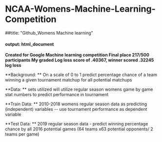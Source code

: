 # NCAA-Womens-Machine-Learning-Competition
##title: "Github_Womens Machine learning"
#### output: html_document


 **Created for Google Machine learning competition
 Final place 217/500 participants
 My graded Log loss score of .40367, winner scored .32245 log loss**


**Background: ** On a scale of 0 to 1 predict percentage chance of a team winning a given tournament matchup for all potential matchups

**Data: ** sets utilized will utilize regular season womens game by game stat numbers to predict performance in tournament

**Train Data: ** 2010-2018 womens regular season data as predicting (independent) variables -- use tournament performance as dependent variable

**Test Data: ** 2019 regular season data - predict winning percentage chance by all 2016 potential games (64 teams x63 potential opponents/ 2 teams per game)



